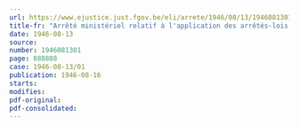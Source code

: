 ```yaml
---
url: https://www.ejustice.just.fgov.be/eli/arrete/1946/08/13/1946081301/justel
title-fr: "Arrêté ministériel relatif à l'application des arrêtés-lois du 28 juin 1946, accordant au personnel statutaire de la S.N.C.B. et au personnel permanent de la R.T.T. le bénéfice de l'aide au rééquipement ménager"
date: 1946-08-13
source:
number: 1946081301
page: 888888
case: 1946-08-13/01
publication: 1946-08-16
starts:
modifies:
pdf-original:
pdf-consolidated:
---
```


